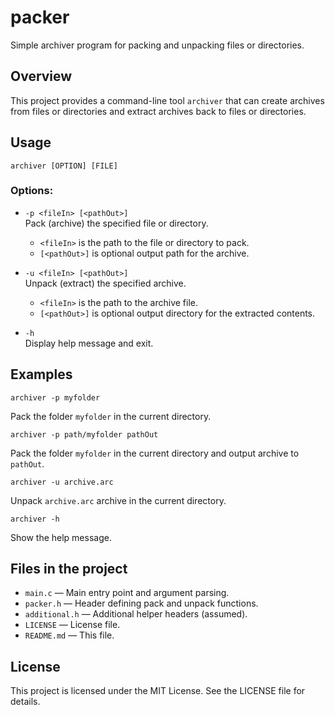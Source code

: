 # packer

Simple archiver program for packing and unpacking files or directories.

## Overview

This project provides a command-line tool `archiver` that can create archives from files or directories and extract archives back to files or directories.

## Usage
```shell
archiver [OPTION] [FILE]
```


### Options:

- `-p <fileIn> [<pathOut>]`  
  Pack (archive) the specified file or directory.  
  - `<fileIn>` is the path to the file or directory to pack.  
  - `[<pathOut>]` is optional output path for the archive.

- `-u <fileIn> [<pathOut>]`  
  Unpack (extract) the specified archive.  
  - `<fileIn>` is the path to the archive file.  
  - `[<pathOut>]` is optional output directory for the extracted contents.

- `-h`  
  Display help message and exit.

## Examples

```shell
archiver -p myfolder
```
Pack the folder `myfolder` in the current directory.

```shell
archiver -p path/myfolder pathOut
```
Pack the folder `myfolder` in the current directory and output archive to `pathOut`.

```shell
archiver -u archive.arc
```
Unpack `archive.arc` archive in the current directory.

```shell
archiver -h
```
Show the help message.

## Files in the project

- `main.c` — Main entry point and argument parsing.
- `packer.h` — Header defining pack and unpack functions.
- `additional.h` — Additional helper headers (assumed).
- `LICENSE` — License file.
- `README.md` — This file.

## License

This project is licensed under the MIT License. See the LICENSE file for details.

